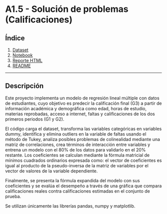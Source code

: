 # A1.5 - Solución de problemas (Calificaciones)

## Índice
1. [Dataset](./A1.5%Calificaciones.csv)
2. [Notebook](./A1.5%20Solución%20de%20problemas.ipynb)
3. [Reporte HTML](./A1.5%20Solución%20de%20problemas.html)
4. [README](./README.md)

---

## Descripción

Este proyecto implementa un modelo de regresión lineal múltiple con datos de estudiantes, cuyo objetivo es predecir la calificación final (G3) a partir de información académica y demográfica como edad, horas de estudio, materias reprobadas, acceso a internet, faltas y calificaciones de los dos primeros periodos (G1 y G2). 

El código carga el dataset, transforma las variables categóricas en variables dummy, identifica y elimina outliers en la variable de faltas usando el método de Tukey, analiza posibles problemas de colinealidad mediante una matriz de correlaciones, crea términos de interacción entre variables y entrena un modelo con el 80% de los datos para validarlo en el 20% restante. Los coeficientes se calculan mediante la fórmula matricial de mínimos cuadrados ordinarios expresada como: el vector de coeficientes es igual al producto de la pseudo-inversa de la matriz de variables por el vector de valores de la variable dependiente. 

Finalmente, se presenta la fórmula expandida del modelo con sus coeficientes y se evalúa el desempeño a través de una gráfica que compara calificaciones reales contra calificaciones estimadas en el conjunto de prueba. 

Se utilizan únicamente las librerías pandas, numpy y matplotlib.
